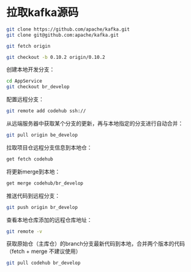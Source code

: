 # 拉取kafka源码
```sh
git clone https://github.com/apache/kafka.git
git clone git@github.com:apache/kafka.git

git fetch origin

git checkout -b 0.10.2 origin/0.10.2
```


创建本地开发分支：
```sh
cd AppService
git checkout br_develop
```

配置远程分支：
```sh
git remote add codehub ssh://
```
	
从远端服务器中获取某个分支的更新，再与本地指定的分支进行自动合并：
```sh
git pull origin be_develop
```

拉取项目仓远程分支信息到本地仓：
```sh	
get fetch codehub
```
	
将更新merge到本地：
```sh
get merge codehub/br_develop
```
	
推送代码到远程分支：
```sh
git push origin br_develop
```
	
查看本地仓库添加的远程仓库地址：
```sh
git remote -v
```
	
获取原始仓（主库仓）的branch分支最新代码到本地，合并两个版本的代码（fetch + merge 不建议使用）
```sh
git pull codehub br_develop
```
